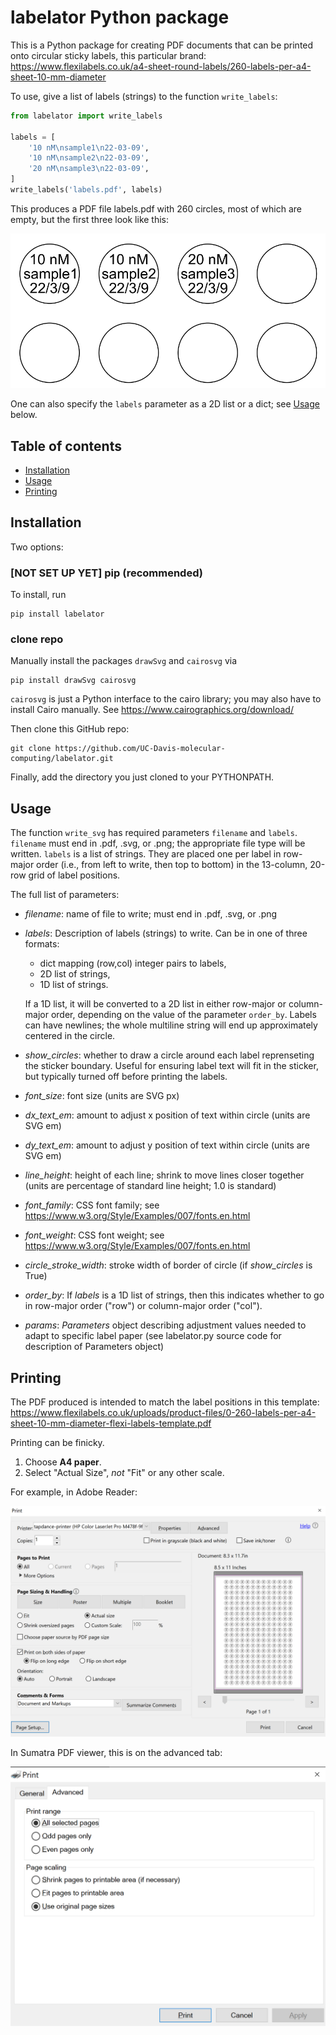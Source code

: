 # labelator Python package

This is a Python package for creating PDF documents that can be printed onto circular sticky labels, this particular brand:
https://www.flexilabels.co.uk/a4-sheet-round-labels/260-labels-per-a4-sheet-10-mm-diameter

To use, give a list of labels (strings) to the function `write_labels`:

```python
from labelator import write_labels

labels = [
    '10 nM\nsample1\n22-03-09',
    '10 nM\nsample2\n22-03-09',
    '20 nM\nsample3\n22-03-09',
]
write_labels('labels.pdf', labels)
```

This produces a PDF file labels.pdf with 260 circles, most of which are empty, but the first three look like this:

![](images/three_labels.png)

One can also specify the `labels` parameter as a 2D list or a dict; see [Usage](#usage) below.



## Table of contents

* [Installation](#installation)
* [Usage](#usage)
* [Printing](#printing)

## Installation

Two options:

### [NOT SET UP YET] pip (recommended)

To install, run

```
pip install labelator
```


### clone repo

Manually install the packages `drawSvg` and `cairosvg` via

```
pip install drawSvg cairosvg
```

`cairosvg` is just a Python interface to the cairo library; you may also have to install Cairo manually. See https://www.cairographics.org/download/

Then clone this GitHub repo:

```
git clone https://github.com/UC-Davis-molecular-computing/labelator.git
```

Finally, add the directory you just cloned to your PYTHONPATH.

## Usage

The function `write_svg` has required parameters `filename` and `labels`. `filename` must end in .pdf, .svg, or .png; the appropriate file type will be written. `labels` is a list of strings. They are placed one per label in row-major order (i.e., from left to write, then top to bottom) in the 13-column, 20-row grid of label positions.

The full list of parameters:

- *filename*: 
    name of file to write; must end in .pdf, .svg, or .png
- *labels*:
    Description of labels (strings) to write.
    Can be in one of three formats:
    
    - dict mapping (row,col) integer pairs to labels,
    - 2D list of strings,
    - 1D list of strings.
    
    If a 1D list, it will be converted to a 2D list in either row-major or column-major
    order, depending on the value of the parameter `order_by`.
    Labels can have newlines; the whole multiline string
    will end up approximately centered in the circle.
- *show_circles*:
    whether to draw a circle around each label reprenseting the sticker boundary.
    Useful for ensuring label text will fit in the sticker, but typically turned off
    before printing the labels.
- *font_size*:
    font size 
    (units are SVG px)
- *dx_text_em*:
    amount to adjust x position of text within circle 
    (units are SVG em)
- *dy_text_em*:
    amount to adjust y position of text within circle 
    (units are SVG em)
- *line_height*:
    height of each line; shrink to move lines closer together 
    (units are percentage of standard line height; 1.0 is standard)
- *font_family*:
    CSS font family; see https://www.w3.org/Style/Examples/007/fonts.en.html
- *font_weight*:
    CSS font weight; see https://www.w3.org/Style/Examples/007/fonts.en.html
- *circle_stroke_width*:
    stroke width of border of circle (if *show_circles* is True)
- *order_by*:
    If *labels* is a 1D list of strings, then this indicates whether to go in row-major order
    ("row") or column-major order ("col").
- *params*:
    *Parameters* object describing adjustment values needed to adapt to specific label paper
    (see labelator.py source code for description of Parameters object)


## Printing

The PDF produced is intended to match the label positions in this template: https://www.flexilabels.co.uk/uploads/product-files/0-260-labels-per-a4-sheet-10-mm-diameter-flexi-labels-template.pdf

Printing can be finicky. 

1. Choose **A4 paper**.
2. Select "Actual Size", *not* "Fit" or any other scale.

For example, in Adobe Reader:

![](images/print_screenshot_adobe_reader.png)

In Sumatra PDF viewer, this is on the advanced tab:

![](images/print_screenshot_sumatra.png)